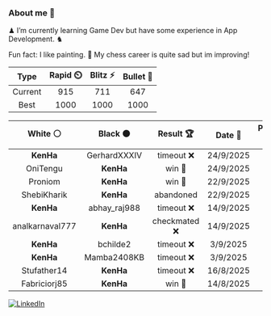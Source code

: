 ### About me 🍜

♟ I’m currently learning Game Dev but have some experience in App Development. ♞

Fun fact: I like painting. 🎨
My chess career is quite sad but im improving!
<!--START_SECTION:chessStats-->
<!-- Automatically generated with https://github.com/Balastrong/chess-stats-action -->

| Type | Rapid ⏲️ | Blitz ⚡ | Bullet 🔫 |
|:---:|:---:|:---:|:---:|
| Current | 915 | 711 | 647 |
| Best | 1000 | 1000 | 1000 |

| White ⚪ | Black ⚫ | Result 🏆 | Date 📅 | Position 🗺️ | Type 🕕 |
|:---:|:---:|:---:|:---:|:---:|:---:|
| **KenHa** | GerhardXXXIV | timeout ❌ | 24/9/2025 | <a href="http://www.ee.unb.ca/cgi-bin/tervo/fen.pl?select=3r3r/8/p6p/1pbB2k1/4Q3/2P2R2/PP2K1Pq/R7 w - - 5 32">Link</a> | Blitz |
| OniTengu | **KenHa** | win 🥇 | 24/9/2025 | <a href="http://www.ee.unb.ca/cgi-bin/tervo/fen.pl?select=2k1r2r/ppp2p2/5n1p/3p2pQ/P2Pn1K1/1P2P2P/1BP2q1P/R4B1R w - - 9 19">Link</a> | Blitz |
| Proniom | **KenHa** | win 🥇 | 22/9/2025 | <a href="http://www.ee.unb.ca/cgi-bin/tervo/fen.pl?select=8/4Q2p/5ppk/8/4P2q/7P/r4PP1/5RK1 w - - 5 41">Link</a> | Blitz |
| ShebiKharik | **KenHa** | abandoned  | 22/9/2025 | <a href="http://www.ee.unb.ca/cgi-bin/tervo/fen.pl?select=rn1qk1nr/ppp3pp/3p4/4p3/2B1P1b1/1P1QP3/P1P3PP/RN2K1NR b KQkq - 2 8">Link</a> | Blitz |
| **KenHa** | abhay_raj988 | timeout ❌ | 14/9/2025 | <a href="http://www.ee.unb.ca/cgi-bin/tervo/fen.pl?select=2r3k1/K7/8/1r6/8/8/8/1q6 w - - 1 50">Link</a> | Bullet |
| analkarnaval777 | **KenHa** | checkmated ❌ | 14/9/2025 | <a href="http://www.ee.unb.ca/cgi-bin/tervo/fen.pl?select=r1bq1r1k/pppp2Qp/5p2/5N2/1N1pP3/3P4/PP3PPP/R3K2R b KQ - 3 14">Link</a> | Blitz |
| **KenHa** | bchilde2 | timeout ❌ | 3/9/2025 | <a href="http://www.ee.unb.ca/cgi-bin/tervo/fen.pl?select=8/4kp2/R3n2p/6pP/8/6K1/8/8 w - - 7 53">Link</a> | Blitz |
| **KenHa** | Mamba2408KB | timeout ❌ | 3/9/2025 | <a href="http://www.ee.unb.ca/cgi-bin/tervo/fen.pl?select=2kr3q/p1p3p1/1pP1pb1p/1P6/3NP3/P2P4/1Q3PPP/R4RK1 w - - 1 24">Link</a> | Bullet |
| Stufather14 | **KenHa** | timeout ❌ | 16/8/2025 | <a href="http://www.ee.unb.ca/cgi-bin/tervo/fen.pl?select=3r4/p6p/2N5/1p4k1/2p5/P1P5/1KP5/5q2 b - - 14 42">Link</a> | Bullet |
| Fabriciorj85 | **KenHa** | win 🥇 | 14/8/2025 | <a href="http://www.ee.unb.ca/cgi-bin/tervo/fen.pl?select=6r1/7p/1Q1p2p1/2p2k2/8/8/PPP2PqP/1K2R2R w - - 0 27">Link</a> | Bullet |

<!--END_SECTION:chessStats-->

<a href="https://www.linkedin.com/in/guillermo-bosca/" target="_blank"><img src="https://img.shields.io/badge/LinkedIn-%230077B5.svg?&style=flat-square&logo=linkedin&logoColor=white" alt="LinkedIn"></a>


<!--
**kenhacodes/kenhacodes** is a ✨ _special_ ✨ repository because its `README.md` (this file) appears on your GitHub profile.

Here are some ideas to get you started:

- 🔭 I’m currently working on ...
- 🌱 I’m currently learning App Development, Data Analytics and ML.
- 👯 I’m looking to collaborate on ...
- 🤔 I’m looking for help with ...
- 💬 Ask me about ...
- 📫 How to reach me: ...
- 😄 Pronouns: ...
- ⚡ Fun fact: ...
-->
